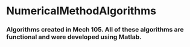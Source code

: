 # NumericalMethodAlgorithms
### Algorithms created in Mech 105. All of these algorithms are functional and were developed using Matlab.
